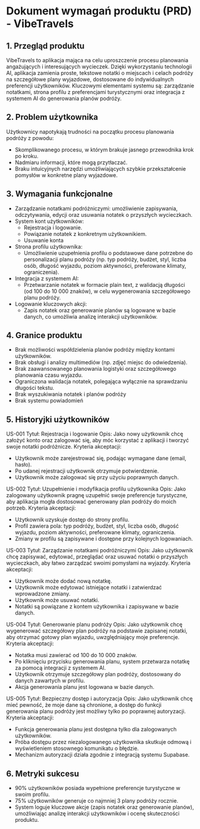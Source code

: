 # Dokument wymagań produktu (PRD) - VibeTravels
## 1. Przegląd produktu
VibeTravels to aplikacja mająca na celu uproszczenie procesu planowania angażujących i interesujących wycieczek. Dzięki wykorzystaniu technologii AI, aplikacja zamienia proste, tekstowe notatki o miejscach i celach podróży na szczegółowe plany wyjazdowe, dostosowane do indywidualnych preferencji użytkowników. Kluczowymi elementami systemu są: zarządzanie notatkami, strona profilu z preferencjami turystycznymi oraz integracja z systemem AI do generowania planów podróży.

## 2. Problem użytkownika
Użytkownicy napotykają trudności na początku procesu planowania podróży z powodu:
- Skomplikowanego procesu, w którym brakuje jasnego przewodnika krok po kroku.
- Nadmiaru informacji, które mogą przytłaczać.
- Braku intuicyjnych narzędzi umożliwiających szybkie przekształcenie pomysłów w konkretne plany wyjazdowe.

## 3. Wymagania funkcjonalne
- Zarządzanie notatkami podróżniczymi: umożliwienie zapisywania, odczytywania, edycji oraz usuwania notatek o przyszłych wycieczkach.
- System kont użytkowników:
  - Rejestracja i logowanie.
  - Powiązanie notatek z konkretnym użytkownikiem.
  - Usuwanie konta
- Strona profilu użytkownika:
  - Umożliwienie uzupełnienia profilu o podstawowe dane potrzebne do personalizacji planu podróży (np. typ podróży, budżet, styl, liczba osób, długość wyjazdu, poziom aktywności, preferowane klimaty, ograniczenia).
- Integracja z systemem AI:
  - Przetwarzanie notatek w formacie plain text, z walidacją długości (od 100 do 10 000 znaków), w celu wygenerowania szczegółowego planu podróży.
- Logowanie kluczowych akcji:
  - Zapis notatek oraz generowanie planów są logowane w bazie danych, co umożliwia analizę interakcji użytkowników.

## 4. Granice produktu
- Brak możliwości współdzielenia planów podróży między kontami użytkowników.
- Brak obsługi i analizy multimediów (np. zdjęć miejsc do odwiedzenia).
- Brak zaawansowanego planowania logistyki oraz szczegółowego planowania czasu wyjazdu.
- Ograniczona walidacja notatek, polegająca wyłącznie na sprawdzaniu długości tekstu.
- Brak wyszukiwania notatek i planów podróży
- Brak systemu powiadomień

## 5. Historyjki użytkowników
US-001
Tytuł: Rejestracja i logowanie
Opis: Jako nowy użytkownik chcę założyć konto oraz zalogować się, aby móc korzystać z aplikacji i tworzyć swoje notatki podróżnicze.
Kryteria akceptacji:
- Użytkownik może zarejestrować się, podając wymagane dane (email, hasło).
- Po udanej rejestracji użytkownik otrzymuje potwierdzenie.
- Użytkownik może zalogować się przy użyciu poprawnych danych.

US-002
Tytuł: Uzupełnienie i modyfikacja profilu użytkownika
Opis: Jako zalogowany użytkownik pragnę uzupełnić swoje preferencje turystyczne, aby aplikacja mogła dostosować generowany plan podróży do moich potrzeb.
Kryteria akceptacji:
- Użytkownik uzyskuje dostęp do strony profilu.
- Profil zawiera pola: typ podróży, budżet, styl, liczba osób, długość wyjazdu, poziom aktywności, preferowane klimaty, ograniczenia.
- Zmiany w profilu są zapisywane i dostępne przy kolejnych logowaniach.

US-003
Tytuł: Zarządzanie notatkami podróżniczymi
Opis: Jako użytkownik chcę zapisywać, edytować, przeglądać oraz usuwać notatki o przyszłych wycieczkach, aby łatwo zarządzać swoimi pomysłami na wyjazdy.
Kryteria akceptacji:
- Użytkownik może dodać nową notatkę.
- Użytkownik może edytować istniejące notatki i zatwierdzać wprowadzone zmiany.
- Użytkownik może usuwać notatki.
- Notatki są powiązane z kontem użytkownika i zapisywane w bazie danych.

US-004
Tytuł: Generowanie planu podróży
Opis: Jako użytkownik chcę wygenerować szczegółowy plan podróży na podstawie zapisanej notatki, aby otrzymać gotowy plan wyjazdu, uwzględniający moje preferencje.
Kryteria akceptacji:
- Notatka musi zawierać od 100 do 10 000 znaków.
- Po kliknięciu przycisku generowania planu, system przetwarza notatkę za pomocą integracji z systemem AI.
- Użytkownik otrzymuje szczegółowy plan podróży, dostosowany do danych zawartych w profilu.
- Akcja generowania planu jest logowana w bazie danych.

US-005
Tytuł: Bezpieczny dostęp i autoryzacja
Opis: Jako użytkownik chcę mieć pewność, że moje dane są chronione, a dostęp do funkcji generowania planu podróży jest możliwy tylko po poprawnej autoryzacji.
Kryteria akceptacji:
- Funkcja generowania planu jest dostępna tylko dla zalogowanych użytkowników.
- Próba dostępu przez niezalogowanego użytkownika skutkuje odmową i wyświetleniem stosownego komunikatu o błędzie.
- Mechanizm autoryzacji działa zgodnie z integracją systemu Supabase.

## 6. Metryki sukcesu
- 90% użytkowników posiada wypełnione preferencje turystyczne w swoim profilu.
- 75% użytkowników generuje co najmniej 3 plany podróży rocznie.
- System loguje kluczowe akcje (zapis notatek oraz generowanie planów), umożliwiając analizę interakcji użytkowników i ocenę skuteczności produktu. 
